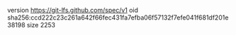version https://git-lfs.github.com/spec/v1
oid sha256:ccd222c23c261a642f66fec431fa7efba06f57132f7efe041f681df201e38198
size 2253
